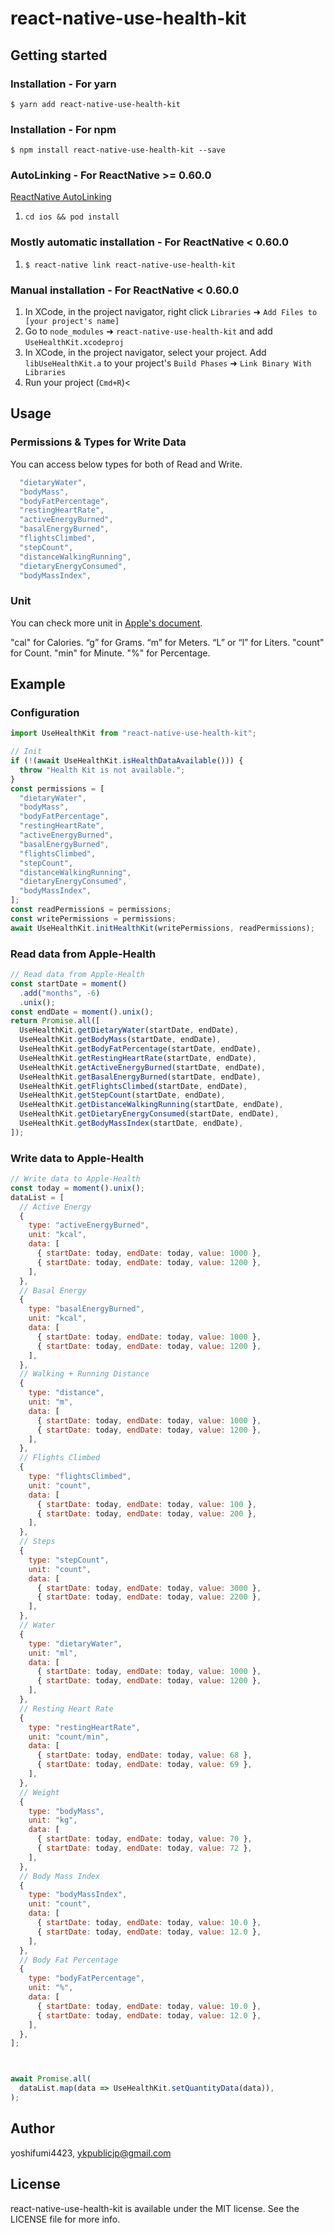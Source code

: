 # react-native-use-health-kit

## Getting started

### Installation - For yarn

`$ yarn add react-native-use-health-kit`

### Installation - For npm

`$ npm install react-native-use-health-kit --save`

### AutoLinking - For ReactNative >= 0.60.0

[ReactNative AutoLinking](https://github.com/react-native-community/cli/blob/master/docs/autolinking.md)

1. `cd ios && pod install`

### Mostly automatic installation - For ReactNative < 0.60.0

1. `$ react-native link react-native-use-health-kit`

### Manual installation - For ReactNative < 0.60.0

1. In XCode, in the project navigator, right click `Libraries` ➜ `Add Files to [your project's name]`
2. Go to `node_modules` ➜ `react-native-use-health-kit` and add `UseHealthKit.xcodeproj`
3. In XCode, in the project navigator, select your project. Add `libUseHealthKit.a` to your project's `Build Phases` ➜ `Link Binary With Libraries`
4. Run your project (`Cmd+R`)<

## Usage

### Permissions & Types for Write Data
You can access below types for both of Read and Write.

```javascript
  "dietaryWater",
  "bodyMass",
  "bodyFatPercentage",
  "restingHeartRate",
  "activeEnergyBurned",
  "basalEnergyBurned",
  "flightsClimbed",
  "stepCount",
  "distanceWalkingRunning",
  "dietaryEnergyConsumed",
  "bodyMassIndex",
```

### Unit
You can check more unit in [Apple's document](https://developer.apple.com/documentation/healthkit/hkunit/1615733-init).

"cal" for Calories.
“g” for Grams.
“m” for Meters.
“L” or “l” for Liters.
"count" for Count.
"min" for Minute.
"%" for Percentage.

## Example

### Configuration
```javascript
import UseHealthKit from "react-native-use-health-kit";

// Init
if (!(await UseHealthKit.isHealthDataAvailable())) {
  throw "Health Kit is not available.";
}
const permissions = [
  "dietaryWater",
  "bodyMass",
  "bodyFatPercentage",
  "restingHeartRate",
  "activeEnergyBurned",
  "basalEnergyBurned",
  "flightsClimbed",
  "stepCount",
  "distanceWalkingRunning",
  "dietaryEnergyConsumed",
  "bodyMassIndex",
];
const readPermissions = permissions;
const writePermissions = permissions;
await UseHealthKit.initHealthKit(writePermissions, readPermissions);
```

### Read data from Apple-Health
```javascript
// Read data from Apple-Health
const startDate = moment()
  .add("months", -6)
  .unix();
const endDate = moment().unix();
return Promise.all([
  UseHealthKit.getDietaryWater(startDate, endDate),
  UseHealthKit.getBodyMass(startDate, endDate),
  UseHealthKit.getBodyFatPercentage(startDate, endDate),
  UseHealthKit.getRestingHeartRate(startDate, endDate),
  UseHealthKit.getActiveEnergyBurned(startDate, endDate),
  UseHealthKit.getBasalEnergyBurned(startDate, endDate),
  UseHealthKit.getFlightsClimbed(startDate, endDate),
  UseHealthKit.getStepCount(startDate, endDate),
  UseHealthKit.getDistanceWalkingRunning(startDate, endDate),
  UseHealthKit.getDietaryEnergyConsumed(startDate, endDate),
  UseHealthKit.getBodyMassIndex(startDate, endDate),
]);
```

### Write data to Apple-Health
```javascript
// Write data to Apple-Health
const today = moment().unix();
dataList = [
  // Active Energy
  {
    type: "activeEnergyBurned",
    unit: "kcal",
    data: [
      { startDate: today, endDate: today, value: 1000 },
      { startDate: today, endDate: today, value: 1200 },
    ],
  },
  // Basal Energy
  {
    type: "basalEnergyBurned",
    unit: "kcal",
    data: [
      { startDate: today, endDate: today, value: 1000 },
      { startDate: today, endDate: today, value: 1200 },
    ],
  },
  // Walking + Running Distance
  {
    type: "distance",
    unit: "m",
    data: [
      { startDate: today, endDate: today, value: 1000 },
      { startDate: today, endDate: today, value: 1200 },
    ],
  },
  // Flights Climbed
  {
    type: "flightsClimbed",
    unit: "count",
    data: [
      { startDate: today, endDate: today, value: 100 },
      { startDate: today, endDate: today, value: 200 },
    ],
  },
  // Steps
  {
    type: "stepCount",
    unit: "count",
    data: [
      { startDate: today, endDate: today, value: 3000 },
      { startDate: today, endDate: today, value: 2200 },
    ],
  },
  // Water
  {
    type: "dietaryWater",
    unit: "ml",
    data: [
      { startDate: today, endDate: today, value: 1000 },
      { startDate: today, endDate: today, value: 1200 },
    ],
  },
  // Resting Heart Rate
  {
    type: "restingHeartRate",
    unit: "count/min",
    data: [
      { startDate: today, endDate: today, value: 68 },
      { startDate: today, endDate: today, value: 69 },
    ],
  },
  // Weight
  {
    type: "bodyMass",
    unit: "kg",
    data: [
      { startDate: today, endDate: today, value: 70 },
      { startDate: today, endDate: today, value: 72 },
    ],
  },
  // Body Mass Index
  {
    type: "bodyMassIndex",
    unit: "count",
    data: [
      { startDate: today, endDate: today, value: 10.0 },
      { startDate: today, endDate: today, value: 12.0 },
    ],
  },
  // Body Fat Percentage
  {
    type: "bodyFatPercentage",
    unit: "%",
    data: [
      { startDate: today, endDate: today, value: 10.0 },
      { startDate: today, endDate: today, value: 12.0 },
    ],
  },
];



await Promise.all(
  dataList.map(data => UseHealthKit.setQuantityData(data)),
);
```

## Author

yoshifumi4423, ykpublicjp@gmail.com

## License

react-native-use-health-kit is available under the MIT license. See the LICENSE file for more info.
